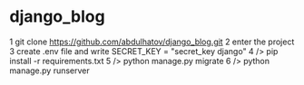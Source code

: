 # django_blog

1 git clone https://github.com/abdulhatov/django_blog.git
2 enter the project
3 create .env file and write SECRET_KEY = "secret_key django"
4 /> pip install -r requirements.txt
5 /> python manage.py migrate
6 /> python manage.py runserver

